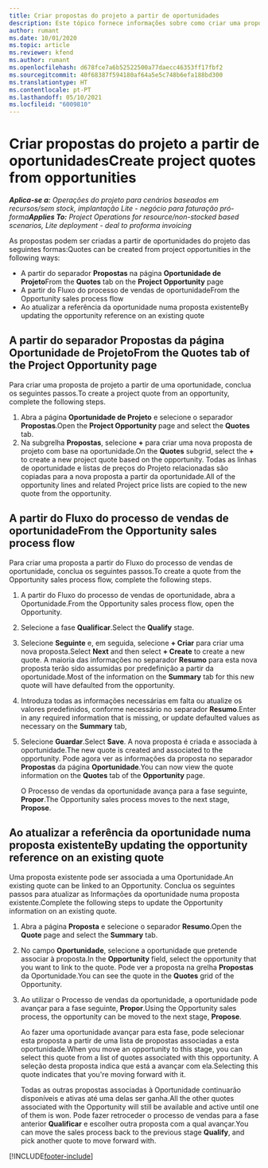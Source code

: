 ```yaml
---
title: Criar propostas do projeto a partir de oportunidades
description: Este tópico fornece informações sobre como criar uma proposta de projeto a partir de uma oportunidade.
author: rumant
ms.date: 10/01/2020
ms.topic: article
ms.reviewer: kfend
ms.author: rumant
ms.openlocfilehash: d678fce7a6b52522500a77daecc46353ff17fbf2
ms.sourcegitcommit: 40f68387f594180af64a5e5c748b6efa188bd300
ms.translationtype: HT
ms.contentlocale: pt-PT
ms.lasthandoff: 05/10/2021
ms.locfileid: "6009810"
---
```

# <a name="create-project-quotes-from-opportunities"></a><span data-ttu-id="14618-103">Criar propostas do projeto a partir de oportunidades</span><span class="sxs-lookup"><span data-stu-id="14618-103">Create project quotes from opportunities</span></span>

<span data-ttu-id="14618-104">_**Aplica-se a:** Operações do projeto para cenários baseados em recursos/sem stock, implantação Lite - negócio para faturação pró-forma_</span><span class="sxs-lookup"><span data-stu-id="14618-104">_**Applies To:** Project Operations for resource/non-stocked based scenarios, Lite deployment - deal to proforma invoicing_</span></span>

<span data-ttu-id="14618-105">As propostas podem ser criadas a partir de oportunidades do projeto das seguintes formas:</span><span class="sxs-lookup"><span data-stu-id="14618-105">Quotes can be created from project opportunities in the following ways:</span></span>

- <span data-ttu-id="14618-106">A partir do separador **Propostas** na página **Oportunidade de Projeto**</span><span class="sxs-lookup"><span data-stu-id="14618-106">From the **Quotes** tab on the **Project Opportunity** page</span></span>
- <span data-ttu-id="14618-107">A partir do Fluxo do processo de vendas de oportunidade</span><span class="sxs-lookup"><span data-stu-id="14618-107">From the Opportunity sales process flow</span></span>
- <span data-ttu-id="14618-108">Ao atualizar a referência da oportunidade numa proposta existente</span><span class="sxs-lookup"><span data-stu-id="14618-108">By updating the opportunity reference on an existing quote</span></span>

## <a name="from-the-quotes-tab-of-the-project-opportunity-page"></a><span data-ttu-id="14618-109">A partir do separador Propostas da página Oportunidade de Projeto</span><span class="sxs-lookup"><span data-stu-id="14618-109">From the Quotes tab of the Project Opportunity page</span></span>

<span data-ttu-id="14618-110">Para criar uma proposta de projeto a partir de uma oportunidade, conclua os seguintes passos.</span><span class="sxs-lookup"><span data-stu-id="14618-110">To create a project quote from an opportunity, complete the following steps.</span></span>

1. <span data-ttu-id="14618-111">Abra a página **Oportunidade de Projeto** e selecione o separador **Propostas**.</span><span class="sxs-lookup"><span data-stu-id="14618-111">Open the **Project Opportunity** page and select the **Quotes** tab.</span></span> 
2. <span data-ttu-id="14618-112">Na subgrelha **Propostas**, selecione **+** para criar uma nova proposta de projeto com base na oportunidade.</span><span class="sxs-lookup"><span data-stu-id="14618-112">On the **Quotes** subgrid, select the **+** to create a new project quote based on the opportunity.</span></span> <span data-ttu-id="14618-113">Todas as linhas de oportunidade e listas de preços do Projeto relacionadas são copiadas para a nova proposta a partir da oportunidade.</span><span class="sxs-lookup"><span data-stu-id="14618-113">All of the opportunity lines and related Project price lists are copied to the new quote from the opportunity.</span></span>

## <a name="from-the-opportunity-sales-process-flow"></a><span data-ttu-id="14618-114">A partir do Fluxo do processo de vendas de oportunidade</span><span class="sxs-lookup"><span data-stu-id="14618-114">From the Opportunity sales process flow</span></span>

<span data-ttu-id="14618-115">Para criar uma proposta a partir do Fluxo do processo de vendas de oportunidade, conclua os seguintes passos.</span><span class="sxs-lookup"><span data-stu-id="14618-115">To create a quote from the Opportunity sales process flow, complete the following steps.</span></span>

1. <span data-ttu-id="14618-116">A partir do Fluxo do processo de vendas de oportunidade, abra a Oportunidade.</span><span class="sxs-lookup"><span data-stu-id="14618-116">From the Opportunity sales process flow, open the Opportunity.</span></span>
2. <span data-ttu-id="14618-117">Selecione a fase **Qualificar**.</span><span class="sxs-lookup"><span data-stu-id="14618-117">Select the **Qualify** stage.</span></span> 
3. <span data-ttu-id="14618-118">Selecione **Seguinte** e, em seguida, selecione **+ Criar** para criar uma nova proposta.</span><span class="sxs-lookup"><span data-stu-id="14618-118">Select **Next** and then select **+ Create** to create a new quote.</span></span> <span data-ttu-id="14618-119">A maioria das informações no separador **Resumo** para esta nova proposta terão sido assumidas por predefinição a partir da oportunidade.</span><span class="sxs-lookup"><span data-stu-id="14618-119">Most of the information on the **Summary** tab for this new quote will have defaulted from the opportunity.</span></span> 
4. <span data-ttu-id="14618-120">Introduza todas as informações necessárias em falta ou atualize os valores predefinidos, conforme necessário no separador **Resumo**.</span><span class="sxs-lookup"><span data-stu-id="14618-120">Enter in any required information that is missing, or update defaulted values as necessary on the **Summary** tab,</span></span>
5. <span data-ttu-id="14618-121">Selecione **Guardar**.</span><span class="sxs-lookup"><span data-stu-id="14618-121">Select **Save**.</span></span> <span data-ttu-id="14618-122">A nova proposta é criada e associada à oportunidade.</span><span class="sxs-lookup"><span data-stu-id="14618-122">The new quote is created and associated to the opportunity.</span></span> <span data-ttu-id="14618-123">Pode agora ver as informações da proposta no separador **Propostas** da página **Oportunidade**.</span><span class="sxs-lookup"><span data-stu-id="14618-123">You can now view the quote information on the **Quotes** tab of the **Opportunity** page.</span></span> 

   <span data-ttu-id="14618-124">O Processo de vendas da oportunidade avança para a fase seguinte, **Propor**.</span><span class="sxs-lookup"><span data-stu-id="14618-124">The Opportunity sales process moves to the next stage, **Propose**.</span></span>


## <a name="by-updating-the-opportunity-reference-on-an-existing-quote"></a><span data-ttu-id="14618-125">Ao atualizar a referência da oportunidade numa proposta existente</span><span class="sxs-lookup"><span data-stu-id="14618-125">By updating the opportunity reference on an existing quote</span></span>

<span data-ttu-id="14618-126">Uma proposta existente pode ser associada a uma Oportunidade.</span><span class="sxs-lookup"><span data-stu-id="14618-126">An existing quote can be linked to an Opportunity.</span></span> <span data-ttu-id="14618-127">Conclua os seguintes passos para atualizar as Informações da oportunidade numa proposta existente.</span><span class="sxs-lookup"><span data-stu-id="14618-127">Complete the following steps to update the Opportunity information on an existing quote.</span></span>

1. <span data-ttu-id="14618-128">Abra a página **Proposta** e selecione o separador **Resumo**.</span><span class="sxs-lookup"><span data-stu-id="14618-128">Open the **Quote** page and select the **Summary** tab.</span></span>
2. <span data-ttu-id="14618-129">No campo **Oportunidade**, selecione a oportunidade que pretende associar à proposta.</span><span class="sxs-lookup"><span data-stu-id="14618-129">In the **Opportunity** field, select the opportunity that you want to link to the quote.</span></span> <span data-ttu-id="14618-130">Pode ver a proposta na grelha **Propostas** da Oportunidade.</span><span class="sxs-lookup"><span data-stu-id="14618-130">You can see the quote in the **Quotes** grid of the Opportunity.</span></span> 
3. <span data-ttu-id="14618-131">Ao utilizar o Processo de vendas da oportunidade, a oportunidade pode avançar para a fase seguinte, **Propor**.</span><span class="sxs-lookup"><span data-stu-id="14618-131">Using the Opportunity sales process, the opportunity can be moved to the next stage, **Propose**.</span></span> 

   <span data-ttu-id="14618-132">Ao fazer uma oportunidade avançar para esta fase, pode selecionar esta proposta a partir de uma lista de propostas associadas a esta oportunidade.</span><span class="sxs-lookup"><span data-stu-id="14618-132">When you move an opportunity to this stage, you can select this quote from a list of quotes associated with this opportunity.</span></span> <span data-ttu-id="14618-133">A seleção desta proposta indica que está a avançar com ela.</span><span class="sxs-lookup"><span data-stu-id="14618-133">Selecting this quote indicates that you're moving forward with it.</span></span>

   <span data-ttu-id="14618-134">Todas as outras propostas associadas à Oportunidade continuarão disponíveis e ativas até uma delas ser ganha.</span><span class="sxs-lookup"><span data-stu-id="14618-134">All the other quotes associated with the Opportunity will still be available and active until one of them is won.</span></span> <span data-ttu-id="14618-135">Pode fazer retroceder o processo de vendas para a fase anterior **Qualificar** e escolher outra proposta com a qual avançar.</span><span class="sxs-lookup"><span data-stu-id="14618-135">You can move the sales process back to the previous stage **Qualify**, and pick another quote to move forward with.</span></span>


[!INCLUDE[footer-include](../includes/footer-banner.md)]